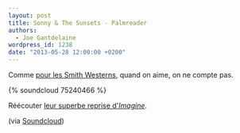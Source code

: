 ```yaml
---
layout: post
title: Sonny & The Sunsets - Palmreader
authors:
  - Joe Gantdelaine
wordpress_id: 1238
date: "2013-05-28 12:00:00 +0200"
---
```


Comme [pour les Smith Westerns](1235), quand on aime, on ne compte pas.

{% soundcloud 75240466 %}

Réécouter [leur superbe reprise d'_Imagine_](1195).

(via
[Soundcloud](https://soundcloud.com/polyvinyl-records/03-sonny-the-sunsets))
